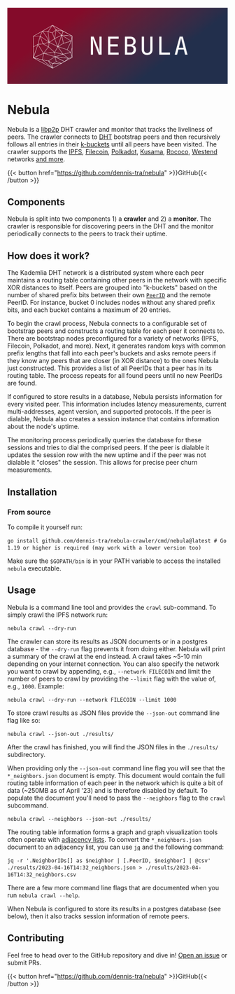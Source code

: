 ![Nebula Logo](./nebula.png)

# Nebula

Nebula is a [libp2p](https://github.com/libp2p/go-libp2p-kad-dht) DHT crawler
and monitor that tracks the liveliness of peers. The crawler connects
to [DHT](https://en.wikipedia.org/wiki/Distributed_hash_table) bootstrap peers
and then recursively follows all entries in
their [k-buckets](https://en.wikipedia.org/wiki/Kademlia) until all peers have
been visited. The crawler supports
the [IPFS](https://ipfs.network), [Filecoin](https://filecoin.io), [Polkadot](https://polkadot.network/), [Kusama](https://kusama.network/), [Rococo](https://substrate.io/developers/rococo-network/), [Westend](https://wiki.polkadot.network/docs/maintain-networks#westend-test-network)
networks [and more](https://github.com/dennis-tra/nebula/blob/a33a5fd493caaeb07e92ecc73c32ee87ae9e374f/pkg/config/config.go#L11).

{{< button href="https://github.com/dennis-tra/nebula" >}}GitHub{{< /button >}}

## Components

Nebula is split into two components 1) a **crawler** and 2) a **monitor**. The
crawler
is responsible for discovering peers in the DHT and the monitor periodically
connects to the peers to track their uptime.

## How does it work?

The Kademlia DHT network is a distributed system where each peer maintains a
routing table containing other peers in the network with specific XOR distances
to itself. Peers are grouped into "k-buckets" based on the number of shared
prefix bits between their
own [`PeerID`](https://docs.libp2p.io/concepts/peer-id/) and the remote PeerID.
For instance, bucket
0 includes nodes without any shared prefix bits, and each bucket contains a
maximum of 20 entries.

To begin the crawl process, Nebula connects to a configurable set of bootstrap peers and
constructs a routing table for each peer it connects to. There are bootstrap nodes
preconfigured for a variety of networks (IPFS, Filecoin, Polkadot, and more). Next, it generates
random keys with common prefix lengths that fall into each peer's buckets and
asks remote peers if they know any peers that are closer (in XOR distance) to
the ones Nebula just constructed. This provides a list of all PeerIDs that a
peer has in its routing table. The process repeats for all found peers until no
new PeerIDs are found.

If configured to store results in a database, Nebula persists information for
every visited peer. This information includes latency measurements, current
multi-addresses, agent version, and supported protocols. If the peer is
dialable, Nebula also creates a session instance that contains information about
the node's uptime.

The monitoring process periodically queries the database for these sessions and
tries to dial the comprised peers. If the peer is dialable it updates the
session row with the new uptime and if the peer was not dialable it "closes" the
session. This allows for precise peer churn measurements.

## Installation

### From source

To compile it yourself run:

```shell
go install github.com/dennis-tra/nebula-crawler/cmd/nebula@latest # Go 1.19 or higher is required (may work with a lower version too)
```

Make sure the `$GOPATH/bin` is in your PATH variable to access the installed `nebula` executable.

## Usage

Nebula is a command line tool and provides the `crawl` sub-command. To simply crawl the IPFS network run:

```shell
nebula crawl --dry-run
```

The crawler can store its results as JSON documents or in a postgres database - the `--dry-run` flag prevents it from doing either. Nebula will print a summary of the crawl at the end instead. A crawl takes ~5-10 min depending on your internet connection. You can also specify the network you want to crawl by appending, e.g., `--network FILECOIN` and limit the number of peers to crawl by providing the `--limit` flag with the value of, e.g., `1000`. Example:

```shell
nebula crawl --dry-run --network FILECOIN --limit 1000
```

To store crawl results as JSON files provide the `--json-out` command line flag like so:

```shell
nebula crawl --json-out ./results/
```

After the crawl has finished, you will find the JSON files in the `./results/` subdirectory.

When providing only the `--json-out` command line flag you will see that the `*_neighbors.json` document is empty. This document would contain the full routing table information of each peer in the network which is quite a bit of data (~250MB as of April '23) and is therefore disabled by default. To populate the document you'll need to pass the `--neighbors` flag to the `crawl` subcommand.

```shell
nebula crawl --neighbors --json-out ./results/
```

The routing table information forms a graph and graph visualization tools often operate with [adjacency lists](https://en.wikipedia.org/wiki/Adjacency_list). To convert the `*_neighbors.json` document to an adjacency list, you can use [`jq`](https://stedolan.github.io/jq/) and the following command:

```shell
jq -r '.NeighborIDs[] as $neighbor | [.PeerID, $neighbor] | @csv' ./results/2023-04-16T14:32_neighbors.json > ./results/2023-04-16T14:32_neighbors.csv
```

There are a few more command line flags that are documented when you run `nebula crawl --help`.

When Nebula is configured to store its results in a postgres database (see below), then it also tracks session information of remote peers.


## Contributing

Feel free to head over to the GitHub repository and dive in! [Open an issue](https://github.com/dennis-tra/nebula/issues/new) or submit PRs.

{{< button href="https://github.com/dennis-tra/nebula" >}}GitHub{{< /button >}}
